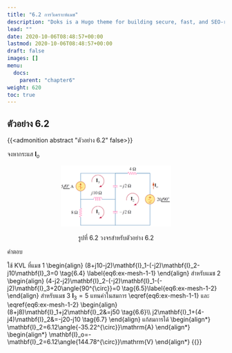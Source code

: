 ```yaml
---
title: "6.2 การวิเคราะห์แมช"
description: "Doks is a Hugo theme for building secure, fast, and SEO-ready documentation websites, which you can easily update and customize."
lead: ""
date: 2020-10-06T08:48:57+00:00
lastmod: 2020-10-06T08:48:57+00:00
draft: false
images: []
menu:
  docs:
    parent: "chapter6"
weight: 620
toc: true
---
```


## ตัวอย่าง 6.2
{{<admonition abstract "ตัวอย่าง 6.2" false>}}

จงหากระแส $\mathbf{I}_o$

<figure>
<p align="center">
  <img src="fig6.2.png" alt="fig 6.2" style="width:60%">
</p>
  <figcaption style='text-align:center'>รูปที่ 6.2 วงจรสำหรับตัวอย่าง 6.2</figcaption>
</figure>

คำตอบ

ใช้ KVL ที่แมช 1
\begin{align}
    (8+j10-j2)\mathbf{I}_1-(-j2)\mathbf{I}_2-j10\mathbf{I}_3=0 \tag{6.4} \label{eq6:ex-mesh-1-1}
\end{align}
สำหรับแมช 2
\begin{align}
    (4-j2-j2)\mathbf{I}_2-(-j2)\mathbf{I}_1-(-j2)\mathbf{I}_3+20\angle{90^{\circ}}=0 \tag{6.5}\label{eq6:ex-mesh-1-2}
\end{align}
สำหรับแมช 3  $\mathbf{I}_3=5$ แทนค่าในสมการ \eqref{eq6:ex-mesh-1-1} และ \eqref{eq6:ex-mesh-1-2}
\begin{align}
    (8+j8)\mathbf{I}_1+j2\mathbf{I}_2&=j50 \tag{6.6}\\\\
    j2\mathbf{I}_1+(4-j4)\mathbf{I}_2&=-j20-j10 \tag{6.7}
\end{align}
แก้สมการได้
\begin{align*}
    \mathbf{I}_2=6.12\angle{-35.22^{\circ}}\mathrm{A}
    \end{align*}
\begin{align*}
    \mathbf{I}_o=-\mathbf{I}_2=6.12\angle{144.78^{\circ}}\mathrm{V}
\end{align*}
{{</admonition>}}
